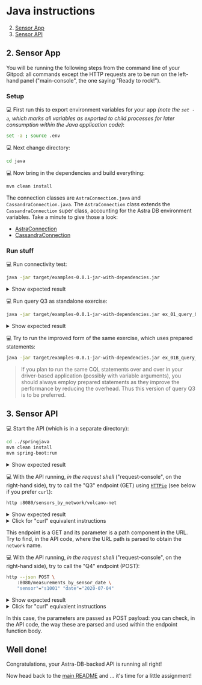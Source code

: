 # Java instructions

2. [Sensor App](#2-sensor-app)
3. [Sensor API](#3-sensor-api)

## 2. Sensor App

You will be running the following steps from the command line of your Gitpod: all commands except the HTTP requests are to be run on the left-hand panel ("main-console", the one saying "Ready to rock!").

### Setup

💻 First run this to export environment variables for your app _(note the `set -a`, which marks all variables as exported to child processes for later consumption within the Java application code)_:

```bash
set -a ; source .env
```

💻 Next change directory: 

```bash
cd java
```

💻 Now bring in the dependencies and build everything:

```bash
mvn clean install
```

The connection classes are `AstraConnection.java` and `CassandraConnection.java`.  The `AstraConnection` class extends the `CassandraConnection` super class, accounting for the Astra DB environment variables.  Take a minute to give those a look:
 - [AstraConnection](src/main/java/astraconnect/AstraConnection.java)
 - [CassandraConnection](src/main/java/astraconnect/CassandraConnection.java)

### Run stuff

💻 Run connectivity test:

```bash
java -jar target/examples-0.0.1-jar-with-dependencies.jar
```

<details><summary>Show expected result</summary>

```
$> java -jar target/examples-0.0.1-jar-with-dependencies.jar
[OK] Success
[OK] Welcome to Astra DB! Connected to Keyspace sensor_data
** Connected to cluster 'cndb' at data center 'us-east1' **
[shutdown_driver] Closing connection
```

_Note: You may see warnings for SLF4J.  These can be safely ignored._

</details>

💻 Run query Q3 as standalone exercise:

```bash
java -jar target/examples-0.0.1-jar-with-dependencies.jar ex_01_query_Q3 volcano-net
```

<details><summary>Show expected result</summary>

```
$> java -jar target/examples-0.0.1-jar-with-dependencies.jar ex_01_query_Q3 volcano-net
[OK] Success
[OK] Welcome to Astra DB! Connected to Keyspace sensor_data
** Querying sensors for network 'volcano-net' ...
      - Sensor s2001    (LAT=+44.46, LON=-110.83): accuracy = high  sensitivity = medium
      - Sensor s2002    (LAT=+44.46, LON=-110.83): accuracy = high  sensitivity = medium
[shutdown_driver] Closing connection
```

</details>

💻 Try to run the improved form of the same exercise, which uses prepared statements:

```bash
java -jar target/examples-0.0.1-jar-with-dependencies.jar ex_01B_query_Q3 volcano-net
```
> If you plan to run the same CQL statements over and over in your driver-based application
> (possibly with variable arguments), you should always employ prepared statements as they improve
> the performance by reducing the overhead. Thus this version of query Q3 is to be preferred.

## 3. Sensor API

💻 Start the API (which is in a separate directory):

```bash
cd ../springjava
mvn clean install
mvn spring-boot:run
```

<details><summary>Show expected result</summary>

```
2022-07-11 17:27:18 INFO 815 [main] o.s.b.w.embedded.tomcat.TomcatWebServer  : Tomcat initialized with port(s): 8080 (http)
2022-07-11 17:27:18 INFO 815 [main] o.apache.catalina.core.StandardService   : Starting service [Tomcat]
2022-07-11 17:27:18 INFO 815 [main] org.apache.catalina.core.StandardEngine  : Starting Servlet engine: [Apache Tomcat/9.0.62]
2022-07-11 17:27:18 INFO 815 [main] o.a.c.c.C.[Tomcat].[localhost].[/]       : Initializing Spring embedded WebApplicationContext
2022-07-11 17:27:18 INFO 815 [main] w.s.c.ServletWebServerApplicationContext : Root WebApplicationContext: initialization completed in 446 ms
2022-07-11 17:27:19 INFO 815 [main] o.s.b.w.embedded.tomcat.TomcatWebServer  : Tomcat started on port(s): 8080 (http) with context path ''
2022-07-11 17:27:19 INFO 815 [main] springexamples.SensorNetworkSpringApp    : Started SensorNetworkSpringApp in 0.865 seconds (JVM running for 4.094)
```

</details>

💻 With the API running, _in the request shell_ ("request-console", on the right-hand side), try to call the "Q3" endpoint (GET) using [`HTTPie`](https://httpie.io/) (see below if you prefer `curl`):

```bash
http :8080/sensors_by_network/volcano-net
```

<details><summary>Show expected result</summary>

```
$> http :8080/sensors_by_network/volcano-net
HTTP/1.1 200 
Connection: keep-alive
Content-Length: 299
Content-Type: text/plain;charset=UTF-8
Date: Wed, 11 Jan 2023 14:14:03 GMT
Keep-Alive: timeout=60

[
    {
        "characteristics": {
            "accuracy": "high",
            "sensitivity": "medium"
        },
        "latitude": 44.460321,
        "longitude": -110.828151,
        "network": "volcano-net",
        "sensor": "s2001"
    },
    {
        "characteristics": {
            "accuracy": "high",
            "sensitivity": "medium"
        },
        "latitude": 44.463195,
        "longitude": -110.830124,
        "network": "volcano-net",
        "sensor": "s2002"
    }
]
```

</details>

<details><summary>Click for "curl" equivalent instructions</summary>

```bash
curl -s localhost:8080/sensors_by_network/volcano-net | jq
```

Expected result:

```
$> curl -s localhost:8080/sensors_by_network/volcano-net | jq
[
  {
    "network": "volcano-net",
    "sensor": "s2001",
    "latitude": 44.460321,
    "longitude": -110.828151,
    "characteristics": {
      "accuracy": "high",
      "sensitivity": "medium"
    }
  },
  {
    "network": "volcano-net",
    "sensor": "s2002",
    "latitude": 44.463195,
    "longitude": -110.830124,
    "characteristics": {
      "accuracy": "high",
      "sensitivity": "medium"
    }
  }
]
```

</details>

This endpoint is a GET and its parameter is a path component in the URL.
Try to find, in the API code, where the URL path is parsed to obtain the `network` name.

💻 With the API running, _in the request shell_ ("request-console", on the right-hand side), try to call the "Q4" endpoint (POST):

```bash
http --json POST \
    :8080/measurements_by_sensor_date \
    "sensor"="s1001" "date"="2020-07-04"
```

<details><summary>Show expected result</summary>

```
$> http --json POST \
>     :8080/measurements_by_sensor_date \
>     "sensor"="s1001" "date"="2020-07-04"
HTTP/1.1 200 
Connection: keep-alive
Content-Length: 201
Content-Type: application/json
Date: Wed, 11 Jan 2023 14:15:31 GMT
Keep-Alive: timeout=60

[
    {
        "timestamp": "2020-07-04T12:59:59Z",
        "value": 98.0
    },
    {
        "timestamp": "2020-07-04T12:00:01Z",
        "value": 97.0
    },
    {
        "timestamp": "2020-07-04T00:59:59Z",
        "value": 79.0
    },
    {
        "timestamp": "2020-07-04T00:00:01Z",
        "value": 80.0
    }
]
```

</details>

<details><summary>Click for "curl" equivalent instructions</summary>

```bash
curl -s -XPOST localhost:8080/measurements_by_sensor_date \
    -d '{"sensor":"s1001", "date":"2020-07-04"}' \
    -H 'Content-Type: application/json' | jq
```

Expected result:

```
$> curl -s -XPOST localhost:8080/measurements_by_sensor_date \
>     -d '{"sensor":"s1001", "date":"2020-07-04"}' \
>     -H 'Content-Type: application/json' | jq
[
  {
    "value": 98,
    "timestamp": "2020-07-04T12:59:59Z"
  },
  {
    "value": 97,
    "timestamp": "2020-07-04T12:00:01Z"
  },
  {
    "value": 79,
    "timestamp": "2020-07-04T00:59:59Z"
  },
  {
    "value": 80,
    "timestamp": "2020-07-04T00:00:01Z"
  }
]
```

</details>

In this case, the parameters are passed as POST payload: you can check, in the API code, the way these are parsed and used within the endpoint function body.

## Well done!

Congratulations, your Astra-DB-backed API is running all right!

Now head back to the [main README](../README.md#homework-instructions) and ... it's time for a little assignment!
